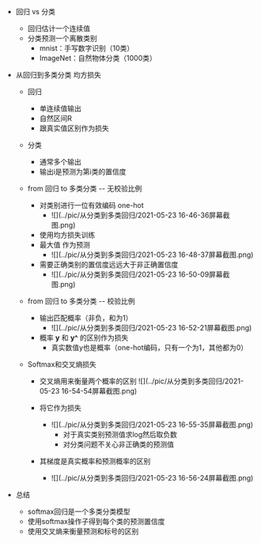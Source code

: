 * 回归 vs 分类

  * 回归估计一个连续值
  * 分类预测一个离散类别
    * mnist：手写数字识别（10类）
    * ImageNet：自然物体分类（1000类）

* 从回归到多类分类 均方损失

  * 回归

    * 单连续值输出
    * 自然区间R
    * 跟真实值区别作为损失

  * 分类

    * 通常多个输出
    * 输出i是预测为第i类的置信度

  * from 回归 to 多类分类 -- 无校验比例

    * 对类别进行一位有效编码 one-hot
      * ![](../pic/从分类到多类回归/2021-05-23 16-46-36屏幕截图.png)
    * 使用均方损失训练
    * 最大值 作为预测
      * ![](../pic/从分类到多类回归/2021-05-23 16-48-37屏幕截图.png)
    * 需要正确类别的置信度远远大于非正确置信度
      * ![](../pic/从分类到多类回归/2021-05-23 16-50-09屏幕截图.png)

  * from 回归 to 多类分类  --  校验比例

    * 输出匹配概率（非负，和为1）
      * ![](../pic/从分类到多类回归/2021-05-23 16-52-21屏幕截图.png)
    * 概率 **y** 和 **y^** 的区别作为损失
      * 真实数值y也是概率（one-hot编码，只有一个为1，其他都为0）

  * Softmax和交叉熵损失

    * 交叉熵用来衡量两个概率的区别  ![](../pic/从分类到多类回归/2021-05-23 16-54-54屏幕截图.png)

    * 将它作为损失

      * ![](../pic/从分类到多类回归/2021-05-23 16-55-35屏幕截图.png)
        * 对于真实类别预测值求log然后取负数
        * 对分类问题不关心非正确类的预测值

    * 其梯度是真实概率和预测概率的区别

      * ![](../pic/从分类到多类回归/2021-05-23 16-56-24屏幕截图.png)

        

* 总结
  * softmax回归是一个多类分类模型
  * 使用softmax操作子得到每个类的预测置信度
  * 使用交叉熵来衡量预测和标号的区别